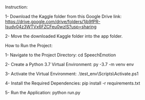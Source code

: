 Instruction:

   1- Download the Kaggle folder from this Google Drive link:
      https://drive.google.com/drive/folders/1jb9fPR-Isudv04z3WTVx6FZCFeu0wzlS?usp=sharing
         
  2- Move the downloaded Kaggle folder into the app folder.

How to Run the Project:

   1- Navigate to the Project Directory:
            cd SpeechEmotion

   2- Create a Python 3.7 Virtual Environment:
             py -3.7 -m venv env  
        
   3- Activate the Virtual Environment:
            .\test_env\Scripts\Activate.ps1
            
   4- Install the Required Dependencies:
           pip install -r requirements.txt
   
   5- Run the Application:
            python run.py


            
